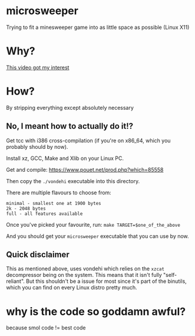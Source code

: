 # microsweeper
Trying to fit a minesweeper game into as little space as possible (Linux X11)

# Why?
[This video got my interest](https://www.youtube.com/watch?v=ExwqNreocpg)

# How?
By stripping everything except absolutely necessary

## No, I meant how to actually do it!?
Get tcc with i386 cross-compilation (if you're on x86_64, which you probably should by now).

Install xz, GCC, Make and Xlib on your Linux PC.

Get and compile: https://www.pouet.net/prod.php?which=85558

Then copy the ``./vondehi`` executable into this directory.

There are multiple flavours to choose from:
```
minimal - smallest one at 1900 bytes
2k - 2048 bytes
full - all features available
```

Once you've picked your favourite, run: ``make TARGET=$one_of_the_above``

And you should get your ``microsweeper`` executable that you can use by now.

## Quick disclaimer
This as mentioned above, uses vondehi which relies on the ``xzcat`` decompressor being on the system.
This means that it isn't fully "self-reliant". But this shouldn't be a issue for most since it's part
of the binutils, which you can find on every Linux distro pretty much.

# why is the code so goddamn awful?

because smol code != best code
